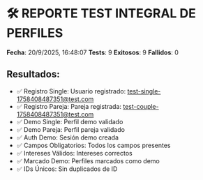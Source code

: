 # 🛠️ REPORTE TEST INTEGRAL DE PERFILES

**Fecha**: 20/9/2025, 16:48:07
**Tests**: 9
**Exitosos**: 9
**Fallidos**: 0

## Resultados:
- ✅ Registro Single: Usuario registrado: test-single-1758408487351@test.com
- ✅ Registro Pareja: Pareja registrada: test-couple-1758408487351@test.com
- ✅ Demo Single: Perfil demo validado
- ✅ Demo Pareja: Perfil pareja validado
- ✅ Auth Demo: Sesión demo creada
- ✅ Campos Obligatorios: Todos los campos presentes
- ✅ Intereses Válidos: Intereses correctos
- ✅ Marcado Demo: Perfiles marcados como demo
- ✅ IDs Únicos: Sin duplicados de ID
